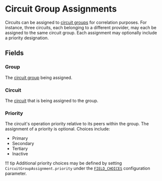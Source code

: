 # Circuit Group Assignments

Circuits can be assigned to [circuit groups](./circuitgroup.md) for correlation purposes. For instance, three circuits, each belonging to a different provider, may each be assigned to the same circuit group. Each assignment may optionally include a priority designation.

## Fields

### Group

The [circuit group](./circuitgroup.md) being assigned.

### Circuit

The [circuit](./circuit.md) that is being assigned to the group.

### Priority

The circuit's operation priority relative to its peers within the group. The assignment of a priority is optional. Choices include:

* Primary
* Secondary
* Tertiary
* Inactive

!!! tip
    Additional priority choices may be defined by setting `CircuitGroupAssignment.priority` under the [`FIELD_CHOICES`](../../configuration/data-validation.md#field_choices) configuration parameter.
